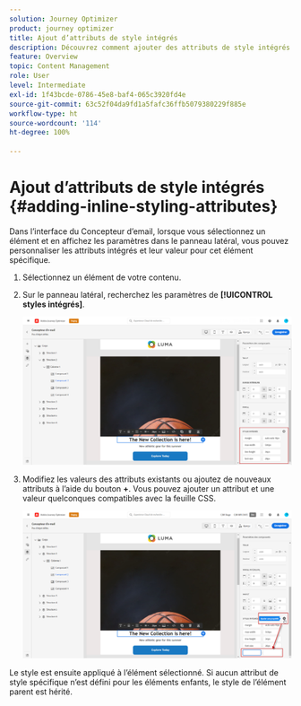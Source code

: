 ```yaml
---
solution: Journey Optimizer
product: journey optimizer
title: Ajout d’attributs de style intégrés
description: Découvrez comment ajouter des attributs de style intégrés
feature: Overview
topic: Content Management
role: User
level: Intermediate
exl-id: 1f43bcde-0786-45e8-baf4-065c3920fd4e
source-git-commit: 63c52f04da9fd1a5fafc36ffb5079380229f885e
workflow-type: ht
source-wordcount: '114'
ht-degree: 100%

---
```


# Ajout d’attributs de style intégrés {#adding-inline-styling-attributes}

Dans l’interface du Concepteur d’email, lorsque vous sélectionnez un élément et en affichez les paramètres dans le panneau latéral, vous pouvez personnaliser les attributs intégrés et leur valeur pour cet élément spécifique.

1. Sélectionnez un élément de votre contenu.
1. Sur le panneau latéral, recherchez les paramètres de **[!UICONTROL styles intégrés]**.

   ![](assets/styles_1.png)

1. Modifiez les valeurs des attributs existants ou ajoutez de nouveaux attributs à l’aide du bouton **+**. Vous pouvez ajouter un attribut et une valeur quelconques compatibles avec la feuille CSS.

   ![](assets/styles_2.png)

Le style est ensuite appliqué à l’élément sélectionné. Si aucun attribut de style spécifique n’est défini pour les éléments enfants, le style de l’élément parent est hérité.
